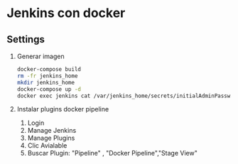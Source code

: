 # Jenkins con docker

## Settings

1. Generar imagen
    ```bash         
    docker-compose build
    rm -fr jenkins_home
    mkdir jenkins_home
    docker-compose up -d
    docker exec jenkins cat /var/jenkins_home/secrets/initialAdminPassword
    ``` 

1. Instalar plugins docker pipeline
    1. Login
    1. Manage Jenkins
    1. Manage Plugins
    1. Clic Avialable
    1. Buscar Plugin: "Pipeline" , "Docker Pipeline","Stage View"

